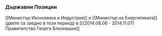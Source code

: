 ### Държавни Позиции
[[Министър Икономика и Индустрия]] и [[Министър на Енергитиката]] (двете са заедно в този период) в [[(2014.08.06 - 2014.11.07) Правителство Георги Близнашки]]